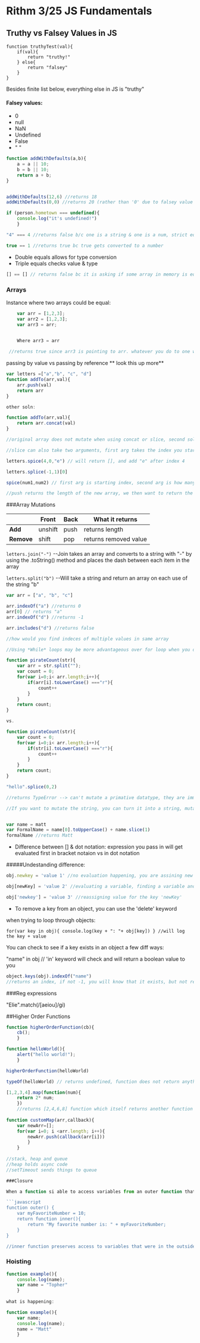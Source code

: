 # Rithm 3/25 JS Fundamentals


## Truthy vs Falsey Values in JS

```
function truthyTest(val){
    if(val){
        return "truthy!"
    } else{
        return "falsey"
    }
}
```

Besides finite list below, everything else in JS is "truthy"

#### Falsey values:

* 0
* null
* NaN
* Undefined
* False
* " "


```javascript
function addWithDefaults(a,b){
    a = a || 10;
    b = b || 10;
    return a + b;
}


addWithDefaults(12,6) //returns 18
addWithDefaults(0,0) //returns 20 (rather than '0' due to falsey value of '0')

```

```javascript
if (person.hometown === undefined){
	console.log("it's undefined!")
	}
```		

```javascript
"4" === 4 //returns false b/c one is a string & one is a num, strict equals operator does not allow conversion between types
```

```javascript
true == 1 //returns true bc true gets converted to a number
```

* Double equals allows for type conversion
* Triple equals checks value & type	

```javascript
[] == [] // returns false bc it is asking if some array in memory is equal to maybe to a similar array stored in diff memory
```
### Arrays

Instance where two arrays could be equal:

```javascript
	var arr = [1,2,3];
	var arr2 = [1,2,3];
	var arr3 = arr;

	
	Where arr3 = arr

 //returns true since arr3 is pointing to arr. whatever you do to one will also change the other if they both point to same array. Arrays and objects are called reference types bc you are assigning references to certain values in memory

```	
passing by value vs passing by reference ** look this up more**

```javascript
var letters =["a","b", "c", "d"]
function addTo(arr,val){
    arr.push(val)
    return arr
}

other soln:

function addTo(arr,val){
    return arr.concat(val)
}

//original array does not mutate when using concat or slice, second soln would be more functional

//slice can also take two arguments, first arg takes the index you start from, second argument tells you how long you want to slice for; slicing w/ neg # will slice from end of array

letters.spice(4,0,"e") // will return [], and add "e" after index 4

letters.splice(-1,1)[0]

spice(num1,num2) // first arg is starting index, second arg is how many items to remove; always will return an array of what is removed

//push returns the length of the new array, we then want to return the new length of the array
```


###Array Mutations

|  | Front   | Back | What it returns |
--- | --- | --- | --- | 
| **Add**   | unshift | push | returns length
| **Remove** | shift | pop | returns removed value

`letters.join("-")` --Join takes an array and converts to a string with "-" by using the .toString() method and places the dash between each item in the array

`letters.split("b")` --Will take a string and return an array on each use of the string "b"

```javascript
var arr = ["a", "b", "c"]

arr.indexOf("a") //returns 0
arr[0] // returns "a"
arr.indexOf("d") //returns -1

arr.includes("d") //returns false

//how would you find indeces of multiple values in same array

//Using *While* loops may be more advantageous over for loop when you don't know how long you have to iterate
```

```javascript
function pirateCount(str){
    var arr = str.split("");
    var count = 0;
    for(var i=0;i< arr.length;i++){
        if(arr[i].toLowerCase() ==="r"){
            count++
        }
    }
    return count;
}

vs.

function pirateCount(str){
    var count = 0;
    for(var i=0;i< arr.length;i++){
        if(str[i].toLowerCase() ==="r"){
            count++
        }
    }
    return count;
}

"hello".splice(0,2) 

//returns TypeError --> can't mutate a primative datatype, they are immutable

//If you want to mutate the string, you can turn it into a string, mutate the array and then convert it back or...


var name = matt
var FormalName = name[0].toUpperCase() + name.slice(1)
formalName //returns Matt
```

* Difference between [] & dot notation:
 expression you pass in will get evaluated first in bracket notaion vs in dot notation

#####Undestanding difference:

```javascript
obj.newkey = 'value 1' //no evaluation happening, you are assining new value to the key

obj[newKey] = 'value 2' //evaluating a variable, finding a variable and then assinging that new value to that variable's key

obj['newkey'] = 'value 3' //reassigning value for the key 'newKey'
```

* To remove a key from an object, you can use the 'delete' keyword

when trying to loop through objects:

`for(var key in obj){
	console.log(key + ": "+ obj[key])
} //will log the key + value`


You can check to see if a key exists in an object a few diff ways:

"name" in obj // 'in' keyword will check and will return a boolean value to you

```javascript
object.keys(obj).indexOf("name")
//returns an index, if not -1, you will know that it exists, but not reccomended option
```

###Reg expressions

"Elie".match(/[aeiou]/gi)

##Higher Order Functions

```javascript
function higherOrderFunction(cb){
	cb();
	}

function helloWorld(){
	alert("hello world!");
	}

higherOrderFunction(helloWorld)

typeOf(helloWorld) // returns undefined, function does not return anything so implicitly a function that does not return anything becomes undefined

[1,2,3,4].map(function(num){
	return 2* num;
	})
	//returns [2,4,6,8] function which itself returns another function and ; pure function that does not mutate the original array
	
function customMap(arr,callback){
	var newArr=[];
	for(var i=0; i <arr.length; i++){
		newArr.push(callback(arr[i]))		
		}
	}		
	
//stack, heap and queue
//heap holds async code
//setTimeout sends things to queue 

###Closure

When a function si able to access variables from an outer function that has already returned.

```javascript
function outer() {
	var myFavoriteNumber = 10;
	return function inner(){
		return "My favorite number is: " + myFavoriteNumber;
	}
}

//inner function preserves access to variables that were in the outside scope even though the outer function has already run
```

### Hoisting
```javascript
function example(){
	console.log(name);
	var name = "Topher"
	}
	
what is happening:

function example(){
	var name;
	console.log(name);
	name = "Matt"
	}	
```	
	
